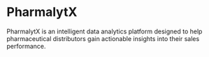 # PharmalytX
PharmalytX is an intelligent data analytics platform designed to help pharmaceutical distributors gain actionable insights into their sales performance.
